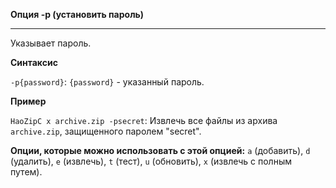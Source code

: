 ﻿

**Опция -p (установить пароль)**

--------------------------------------------------------------------------------

Указывает пароль.

**Синтаксис**

`-p{password}`: `{password}` - указанный пароль.

**Пример**

`HaoZipC x archive.zip -psecret`: Извлечь все файлы из архива `archive.zip`, защищенного паролем "secret".

**Опции, которые можно использовать с этой опцией:** `a` (добавить), `d` (удалить), `e` (извлечь), `t` (тест), `u` (обновить), `x` (извлечь с полным путем).

